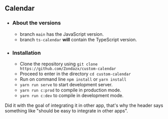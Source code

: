 ## Calendar 

- ### About the versions
   - branch `main` has the JavaScript version.
   - branch `ts-calendar` **will** contain the TypeScript version.

- ### Installation
   - Clone the repository using `git clone https://github.com/Zondazx/custom-calendar`
   - Proceed to enter in the directory `cd custom-calendar`
   - Run on command line `npm install` or `yarn install`
   - `yarn run serve` to start development server.
   - `yarn run c:prod` to compile in production mode.
   - `yarn run c:dev` to compile in development mode.  
   
   
Did it with the goal of integrating it in other app, that's why the header says something like "should be easy to integrate in other apps".